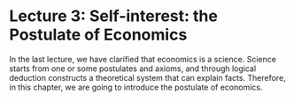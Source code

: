 # Lecture 3: Self-interest: the Postulate of Economics

In the last lecture, we have clarified that economics is a science. Science starts from one or some postulates and axioms, and through logical deduction constructs a theoretical system that can explain facts. Therefore, in this chapter, we are going to introduce the postulate of economics.
